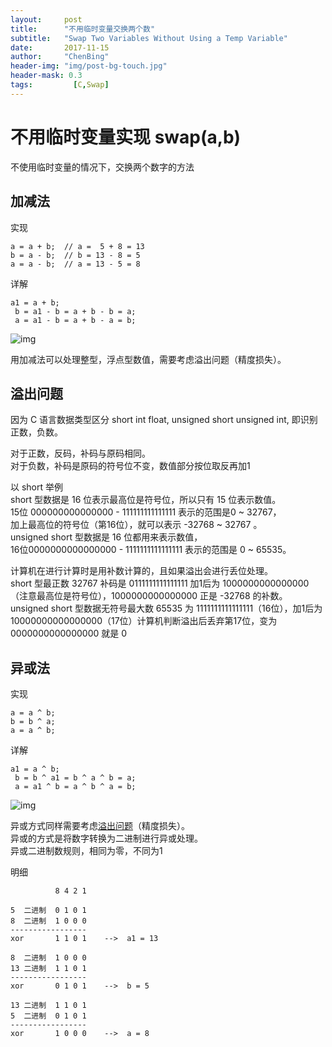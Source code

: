 ```yaml
---
layout:     post
title:      "不用临时变量交换两个数"
subtitle:   "Swap Two Variables Without Using a Temp Variable"
date:       2017-11-15
author:     "ChenBing"
header-img: "img/post-bg-touch.jpg"
header-mask: 0.3
tags:		  [C,Swap]
---
```


# 不用临时变量实现 swap(a,b) 

不使用临时变量的情况下，交换两个数字的方法

## 加减法
实现
```
a = a + b;  // a =  5 + 8 = 13
b = a - b;  // b = 13 - 8 = 5
a = a - b;  // a = 13 - 5 = 8
```
详解
```
a1 = a + b;
 b = a1 - b = a + b - b = a;
 a = a1 - b = a + b - a = b;
```

![img](/img/in-post/post-swap-num/post-swap-num-1.png)

用加减法可以处理整型，浮点型数值，需要考虑溢出问题（精度损失）。

<h2 id="overflowProblem">溢出问题</h2>
因为 C 语言数据类型区分 short int float, unsigned short unsigned int, 即识别正数，负数。

对于正数，反码，补码与原码相同。 
<br>对于负数，补码是原码的符号位不变，数值部分按位取反再加1

以 short 举例
<br>short 型数据是 16 位表示最高位是符号位，所以只有 15 位表示数值。
<br>15位 000000000000000 - 111111111111111 表示的范围是0 ~ 32767，
<br>加上最高位的符号位（第16位），就可以表示 -32768 ~ 32767 。
<br>unsigned short 型数据是 16 位都用来表示数值，
<br>16位0000000000000000 - 1111111111111111 表示的范围是 0 ~ 65535。

计算机在进行计算时是用补数计算的，且如果溢出会进行丢位处理。
<br>short 型最正数 32767 补码是 0111111111111111 加1后为 1000000000000000（注意最高位是符号位），1000000000000000 正是 -32768 的补数。
<br>unsigned short 型数据无符号最大数 65535 为 1111111111111111（16位），加1后为 10000000000000000（17位）计算机判断溢出后丢弃第17位，变为 0000000000000000 就是 0

## 异或法
实现
```
a = a ^ b;
b = b ^ a;
a = a ^ b;
```
详解
```
a1 = a ^ b;
 b = b ^ a1 = b ^ a ^ b = a;
 a = a1 ^ b = a ^ b ^ a = b;
```
![img](/img/in-post/post-swap-num/post-swap-num-1.png)

异或方式同样需要考虑[溢出问题](#overflowProblem)（精度损失）。
<br>异或的方式是将数字转换为二进制进行异或处理。
<br>异或二进制数规则，相同为零，不同为1

明细
```
          8 4 2 1			

5  二进制  0 1 0 1
8  二进制  1 0 0 0
-----------------
xor       1 1 0 1    -->  a1 = 13

8  二进制  1 0 0 0
13 二进制  1 1 0 1
-----------------
xor       0 1 0 1    -->  b = 5

13 二进制  1 1 0 1
5  二进制  0 1 0 1
-----------------
xor       1 0 0 0    -->  a = 8
```



